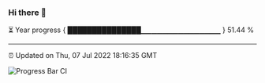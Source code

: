 ### Hi there 👋

⏳ Year progress { ███████████████▁▁▁▁▁▁▁▁▁▁▁▁▁▁▁ } 51.44 %

---

⏰ Updated on Thu, 07 Jul 2022 18:16:35 GMT

![Progress Bar CI](https://github.com/liununu/liununu/workflows/Progress%20Bar%20CI/badge.svg)
